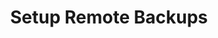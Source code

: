 ---
sidebar_position: 4
title: "Setup Remote Backups"
sidebar_label: "Setup Remote Backups"
description: "Configure off-site backup solutions for Alpine Linux platforms - implement remote backup destinations, cloud backup integration, network backup protocols, and distributed backup storage."
keywords:
  - "alpine remote backups"
  - "cloud backups"
  - "off-site backup"
  - "network backup"
  - "distributed backup"
tags:
  - alpine
  - remote-backups
  - cloud-backup
  - off-site-backup
  - network-backup
slug: /linux/alpine/administration/backup-restore/setup-remote-backups
---